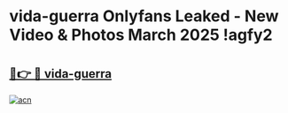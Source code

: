 # vida-guerra Onlyfans Leaked - New Video & Photos March 2025 !agfy2

# <h2><a href="https://k8gied.iuczelnia.edu.pl?title=vida-guerra&ref=agfy2">🔗👉 🔴 vida-guerra</a></h2>

[![acn](https://github.com/user-attachments/assets/0f9c940e-d8b0-45ae-aac7-cd30a18b3e1c)](https://k8gied.iuczelnia.edu.pl?title=vida-guerra&ref=agfy2)

